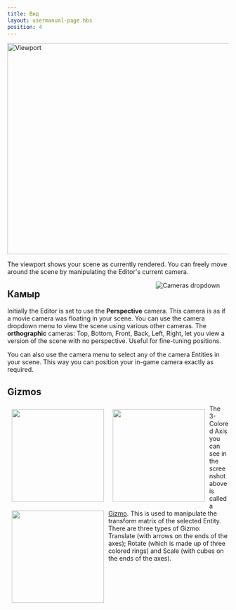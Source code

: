 ```yaml
---
title: Вид
layout: usermanual-page.hbs
position: 4
---
```


<img loading="lazy" alt="Viewport" width="640" height="480" src="/images/user-manual/editor/viewport/viewport.jpg">

The viewport shows your scene as currently rendered. You can freely move around the scene by manipulating the Editor's current camera.

<img loading="lazy" alt="Cameras dropdown" src="/images/user-manual/editor/viewport/camera-dropdown.jpg" style="float:right; padding: 20px; padding-top: 0px;">

## Камыр

Initially the Editor is set to use the **Perspective** camera. This camera is as if a movie camera was floating in your scene. You can use the camera dropdown menu to view the scene using various other cameras. The **orthographic** cameras: Top, Bottom, Front, Back, Left, Right, let you view a version of the scene with no perspective. Useful for fine-tuning positions.

You can also use the camera menu to select any of the camera Entities in your scene. This way you can position your in-game camera exactly as required.

## Gizmos

<img loading="lazy" src="/images/user-manual/editor/viewport/translate.jpg" style="width:210px; float: left; padding: 10px;">
<img loading="lazy" src="/images/user-manual/editor/viewport/rotate.jpg" style="width:210px; float: left; padding: 10px;">
<img loading="lazy" src="/images/user-manual/editor/viewport/scale.jpg" style="width:210px; float: left; padding: 10px;">

The 3-Colored Axis you can see in the screenshot above is called a [Gizmo][1]. This is used to manipulate the transform matrix of the selected Entity. There are three types of Gizmo: Translate (with arrows on the ends of the axes); Rotate (which is made up of three colored rings) and Scale (with cubes on the ends of the axes).

[1]: /user-manual/glossary#gizmo

